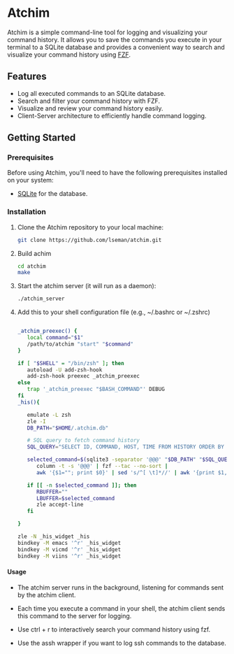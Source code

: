 # Atchim

Atchim is a simple command-line tool for logging and visualizing your command history. It allows you to save the commands you execute in your terminal to a SQLite database and provides a convenient way to search and visualize your command history using [FZF](https://github.com/junegunn/fzf).

## Features

- Log all executed commands to an SQLite database.
- Search and filter your command history with FZF.
- Visualize and review your command history easily.
- Client-Server architecture to efficiently handle command logging.

## Getting Started

### Prerequisites

Before using Atchim, you'll need to have the following prerequisites installed on your system:

- [SQLite](https://www.sqlite.org/) for the database.

### Installation

1. Clone the Atchim repository to your local machine:

   ```bash
   git clone https://github.com/lseman/atchim.git
   ```

2. Build achim

   ```bash
   cd atchim
   make
   ```

3. Start the atchim server (it will run as a daemon):

   ```bash
   ./atchim_server
   ```

4. Add this to your shell configuration file (e.g., ~/.bashrc or ~/.zshrc)

   ```bash

   _atchim_preexec() {
      local command="$1"
      /path/to/atchim "start" "$command"
   }

   if [ "$SHELL" = "/bin/zsh" ]; then
      autoload -U add-zsh-hook
      add-zsh-hook preexec _atchim_preexec
   else
      trap '_atchim_preexec "$BASH_COMMAND"' DEBUG
   fi
   _his(){

      emulate -L zsh
      zle -I
      DB_PATH="$HOME/.atchim.db"

      # SQL query to fetch command history
      SQL_QUERY="SELECT ID, COMMAND, HOST, TIME FROM HISTORY ORDER BY ID ASC;"

      selected_command=$(sqlite3 -separator '@@@' "$DB_PATH" "$SQL_QUERY" |
         column -t -s '@@@' | fzf --tac --no-sort |
         awk '{$1=""; print $0}' | sed 's/^[ \t]*//' | awk '{print $1, $2, $3, $4}')

      if [[ -n $selected_command ]]; then
         RBUFFER=""
         LBUFFER=$selected_command
         zle accept-line
      fi

   }

   zle -N _his_widget _his
   bindkey -M emacs '^r' _his_widget
   bindkey -M vicmd '^r' _his_widget
   bindkey -M viins '^r' _his_widget
   ```

#### Usage

- The atchim server runs in the background, listening for commands sent by the atchim client.

- Each time you execute a command in your shell, the atchim client sends this command to the server for logging.

- Use ctrl + r to interactively search your command history using fzf.

- Use the assh wrapper if you want to log ssh commands to the database.